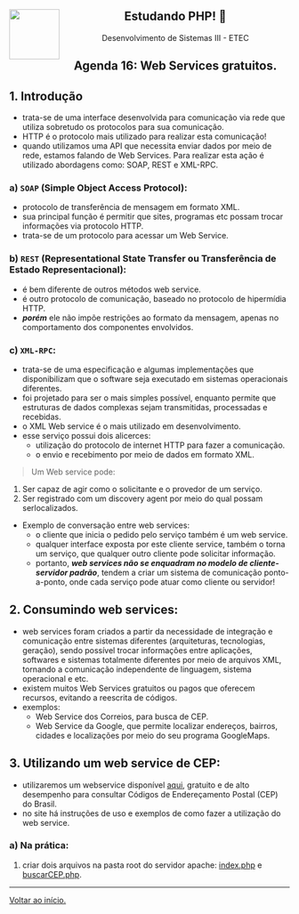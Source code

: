<div align="center">
<a href="https://github.com/monicaquintal" target="_blank"><img align="left" height="90" src="https://cdn.jsdelivr.net/gh/devicons/devicon/icons/php/php-plain.svg"/></a>  
<h2>Estudando PHP! 🐘</h2>
<p>Desenvolvimento de Sistemas III - ETEC</p>
</div>

<div align="center">
<h2>Agenda 16: Web Services gratuitos.</h2>
</div>

## 1. Introdução

- trata-se de uma interface desenvolvida para comunicação via rede que utiliza sobretudo os protocolos para sua comunicação. 
- HTTP é o protocolo mais utilizado para realizar esta comunicação!
- quando utilizamos uma API que necessita enviar dados por meio de rede, estamos falando de Web Services. Para realizar esta ação é utilizado abordagens como: SOAP, REST e XML-RPC.

### a) `SOAP` (Simple Object Access Protocol):

- protocolo de transferência de mensagem em formato XML.
- sua principal função é permitir que sites, programas etc possam trocar informações via protocolo HTTP. 
- trata-se de um protocolo para acessar um Web Service.

### b) `REST` (Representational State Transfer ou Transferência de Estado Representacional):

- é bem diferente de outros métodos web service.
- é outro protocolo de comunicação, baseado no protocolo de hipermídia HTTP. 
- ***porém*** ele não impõe restrições ao formato da mensagem, apenas no comportamento dos componentes envolvidos.

### c) `XML-RPC`:

- trata-se de uma especificação e algumas implementações que disponibilizam que o software seja executado em sistemas operacionais diferentes.
- foi projetado para ser o mais simples possível, enquanto permite que estruturas de dados complexas sejam transmitidas, processadas e recebidas.
- o XML Web service é o mais utilizado em desenvolvimento. 
- esse serviço possui dois alicerces:
  - utilização do protocolo de internet HTTP para fazer a comunicação.
  - o envio e recebimento por meio de dados em formato XML.

> Um Web service pode:
1. Ser capaz de agir como o solicitante e o provedor de um serviço.
2. Ser registrado com um discovery agent por meio do qual possam serlocalizados.

- Exemplo de conversação entre web services:
  - o cliente que inicia o pedido pelo serviço também é um web service. 
  - qualquer interface exposta por este cliente service, também o torna um serviço, que qualquer outro cliente pode solicitar informação. 
  - portanto, ***web services não se enquadram no modelo de cliente-servidor padrão***, tendem a criar um sistema de comunicação ponto-a-ponto, onde cada serviço pode atuar como cliente ou servidor!

## 2. Consumindo web services:

- web services foram criados a partir da necessidade de integração e comunicação entre sistemas diferentes (arquiteturas, tecnologias, geração), sendo possível trocar informações entre aplicações, softwares e sistemas totalmente diferentes por meio de arquivos XML, tornando a comunicação independente de linguagem, sistema operacional e etc.
- existem muitos Web Services gratuitos ou pagos que oferecem recursos, evitando a reescrita de códigos.
- exemplos: 
  - Web Service dos Correios, para busca de CEP.
  - Web Service da Google, que permite localizar endereços, bairros, cidades e localizações por meio do seu programa GoogleMaps.

## 3. Utilizando um web service de CEP:

- utilizaremos um webservice disponível [aqui](https://viacep.com.br/), gratuito e de alto desempenho para consultar Códigos de Endereçamento Postal (CEP) do Brasil.
- no site há instruções de uso e exemplos de como fazer a utilização do web service. 

### a) Na prática:

1. criar dois arquivos na pasta root do servidor apache: [index.php](./projects/cep/index.php) e [buscarCEP.php](./projects/cep/buscarCep.php).










---

[Voltar ao início.](https://github.com/monicaquintal/disciplina_DS_III_ETEC)